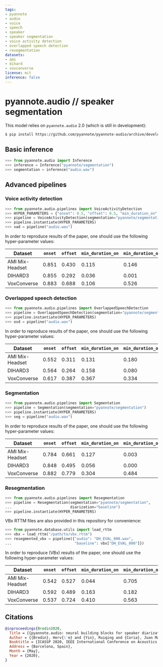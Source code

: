 ```yaml
---
tags:
- pyannote
- audio
- voice
- speech
- speaker
- speaker segmentation
- voice activity detection
- overlapped speech detection
- resegmentation
datasets:
- ami
- dihard
- voxconverse
license: mit
inference: false
---
```


# pyannote.audio // speaker segmentation

This model relies on `pyannote.audio` 2.0 (which is still in development):

```bash
$ pip install https://github.com/pyannote/pyannote-audio/archive/develop.zip
```

## Basic inference

```python
>>> from pyannote.audio import Inference
>>> inference = Inference("pyannote/segmentation")
>>> segmentation = inference("audio.wav")
```

## Advanced pipelines

### Voice activity detection

```python
>>> from pyannote.audio.pipelines import VoiceActivityDetection
>>> HYPER_PARAMETERS = {"onset": 0.5, "offset": 0.5, "min_duration_on": 0.0, "min_duration_off": 0.0}
>>> pipeline = VoiceActivityDetection(segmentation="pyannote/segmentation")
>>> pipeline.instantiate(HYPER_PARAMETERS)
>>> vad = pipeline("audio.wav")
```

In order to reproduce results of the paper, one should use the following hyper-parameter values:

Dataset         | `onset` | `offset` | `min_duration_on` | `min_duration_off`
----------------|---------|----------|-------------------|-------------------
AMI Mix-Headset | 0.851   | 0.430    | 0.115             | 0.146
DIHARD3         | 0.855   | 0.292    | 0.036             | 0.001
VoxConverse     | 0.883   | 0.688    | 0.106             | 0.526

### Overlapped speech detection

```python
>>> from pyannote.audio.pipelines import OverlappedSpeechDetection
>>> pipeline = OverlappedSpeechDetection(segmentation="pyannote/segmentation")
>>> pipeline.instantiate(HYPER_PARAMETERS)
>>> osd = pipeline("audio.wav")
```

In order to reproduce results of the paper, one should use the following hyper-parameter values:

Dataset         | `onset` | `offset` | `min_duration_on` | `min_duration_off`
----------------|---------|----------|-------------------|-------------------
AMI Mix-Headset | 0.552   | 0.311    | 0.131             | 0.180
DIHARD3         | 0.564   | 0.264    | 0.158             | 0.080
VoxConverse     | 0.617   | 0.387    | 0.367             | 0.334


### Segmentation

```python
>>> from pyannote.audio.pipelines import Segmentation
>>> pipeline = Segmentation(segmentation="pyannote/segmentation")
>>> pipeline.instantiate(HYPER_PARAMETERS)
>>> seg = pipeline("audio.wav")
```
In order to reproduce results of the paper, one should use the following hyper-parameter values:


Dataset         | `onset` | `offset` | `min_duration_on` | `min_duration_off`
----------------|---------|----------|-------------------|-------------------
AMI Mix-Headset | 0.784   | 0.661    | 0.127             | 0.003
DIHARD3         | 0.848   | 0.495    | 0.056             | 0.000 
VoxConverse     | 0.882   | 0.779    | 0.304             | 0.484

### Resegmentation

```python
>>> from pyannote.audio.pipelines import Resegmentation
>>> pipeline = Resegmentation(segmentation="pyannote/segmentation", 
...                           diarization="baseline")
>>> pipeline.instantiate(HYPER_PARAMETERS)
```

VBx RTTM files are also provided in this repository for convenience:

```python
>>> from pyannote.database.utils import load_rttm
>>> vbx = load_rttm("/path/to/vbx.rttm")
>>> resegmented_vbx = pipeline({"audio": "DH_EVAL_000.wav", 
...                             "baseline": vbx["DH_EVAL_000"]})
```

In order to reproduce (VBx) results of the paper, one should use the following hyper-parameter values:

Dataset         | `onset` | `offset` | `min_duration_on` | `min_duration_off`
----------------|---------|----------|-------------------|-------------------
AMI Mix-Headset | 0.542   | 0.527    | 0.044             | 0.705
DIHARD3         | 0.592   | 0.489    | 0.163             | 0.182
VoxConverse     | 0.537   | 0.724    | 0.410             | 0.563

## Citations

```bibtex
@inproceedings{Bredin2020,
  Title = {{pyannote.audio: neural building blocks for speaker diarization}},
  Author = {{Bredin}, Herv{\'e} and {Yin}, Ruiqing and {Coria}, Juan Manuel and {Gelly}, Gregory and {Korshunov}, Pavel and {Lavechin}, Marvin and {Fustes}, Diego and {Titeux}, Hadrien and {Bouaziz}, Wassim and {Gill}, Marie-Philippe},
  Booktitle = {ICASSP 2020, IEEE International Conference on Acoustics, Speech, and Signal Processing},
  Address = {Barcelona, Spain},
  Month = {May},
  Year = {2020},
}
```
